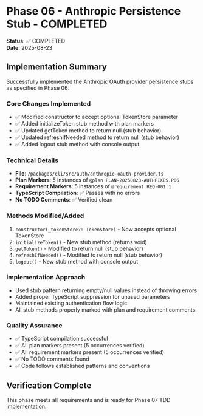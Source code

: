 # Phase 06 - Anthropic Persistence Stub - COMPLETED

**Status**: ✅ COMPLETED  
**Date**: 2025-08-23  

## Implementation Summary

Successfully implemented the Anthropic OAuth provider persistence stubs as specified in Phase 06:

### Core Changes Implemented
- ✅ Modified constructor to accept optional TokenStore parameter
- ✅ Added initializeToken stub method with plan markers
- ✅ Updated getToken method to return null (stub behavior)
- ✅ Updated refreshIfNeeded method to return null (stub behavior)  
- ✅ Added logout stub method with console output

### Technical Details
- **File**: `/packages/cli/src/auth/anthropic-oauth-provider.ts`
- **Plan Markers**: 5 instances of `@plan PLAN-20250823-AUTHFIXES.P06`
- **Requirement Markers**: 5 instances of `@requirement REQ-001.1`
- **TypeScript Compilation**: ✅ Passes with no errors
- **No TODO Comments**: ✅ Verified clean

### Methods Modified/Added
1. `constructor(_tokenStore?: TokenStore)` - Now accepts optional TokenStore
2. `initializeToken()` - New stub method (returns void)
3. `getToken()` - Modified to return null (stub behavior)
4. `refreshIfNeeded()` - Modified to return null (stub behavior)
5. `logout()` - New stub method with console output

### Implementation Approach
- Used stub pattern returning empty/null values instead of throwing errors
- Added proper TypeScript suppression for unused parameters  
- Maintained existing authentication flow logic
- All stub methods properly marked with plan and requirement comments

### Quality Assurance
- ✅ TypeScript compilation successful
- ✅ All plan markers present (5 occurrences verified)
- ✅ All requirement markers present (5 occurrences verified)
- ✅ No TODO comments found
- ✅ Code follows established patterns and conventions

## Verification Complete
This phase meets all requirements and is ready for Phase 07 TDD implementation.